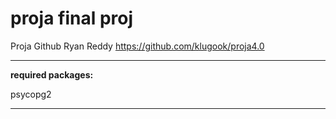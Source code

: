 # proja final proj
Proja Github Ryan Reddy
https://github.com/klugook/proja4.0

-------------------------------------------
**required packages:**

psycopg2

-------------------------------------------

